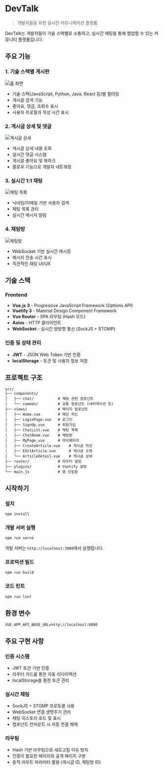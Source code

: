 # DevTalk

> 개발자들을 위한 실시간 커뮤니케이션 플랫폼

DevTalk는 개발자들이 기술 스택별로 소통하고, 실시간 채팅을 통해 협업할 수 있는 커뮤니티 플랫폼입니다.

## 주요 기능

### 1. 기술 스택별 게시판
![홈 화면](./screenshots/1.png)

- 기술 스택(JavaScript, Python, Java, React 등)별 필터링
- 게시글 검색 기능
- 좋아요, 댓글, 조회수 표시
- 사용자 프로필과 작성 시간 표시

### 2. 게시글 상세 및 댓글
![게시글 상세](./screenshots/2.png)

- 게시글 상세 내용 조회
- 실시간 댓글 시스템
- 게시글 좋아요 및 북마크
- 팔로우 기능으로 개발자 네트워킹

### 3. 실시간 1:1 채팅
![채팅 목록](./screenshots/3.png)

- 닉네임/이메일 기반 사용자 검색
- 채팅 목록 관리
- 실시간 메시지 알림

### 4. 채팅방
![채팅방](./screenshots/4.png)

- WebSocket 기반 실시간 메시징
- 메시지 전송 시간 표시
- 직관적인 채팅 UI/UX

## 기술 스택

### Frontend
- **Vue.js 3** - Progressive JavaScript Framework (Options API)
- **Vuetify 3** - Material Design Component Framework
- **Vue Router** - SPA 라우팅 (Hash 모드)
- **Axios** - HTTP 클라이언트
- **WebSocket** - 실시간 양방향 통신 (SockJS + STOMP)

### 인증 및 상태 관리
- **JWT** - JSON Web Token 기반 인증
- **localStorage** - 토큰 및 사용자 정보 저장

## 프로젝트 구조

```
src/
├── components/
│   ├── chat/           # 채팅 관련 컴포넌트
│   └── common/         # 공통 컴포넌트 (네비게이션 등)
├── views/              # 페이지 컴포넌트
│   ├── Home.vue        # 메인 피드
│   ├── LoginPage.vue   # 로그인
│   ├── SignUp.vue      # 회원가입
│   ├── ChatList.vue    # 채팅 목록
│   ├── ChatRoom.vue    # 채팅방
│   ├── MyPage.vue      # 마이페이지
│   ├── CreateArticle.vue    # 게시글 작성
│   ├── EditArticle.vue      # 게시글 수정
│   └── ArticleDetail.vue    # 게시글 상세
├── router/             # 라우터 설정
├── plugins/            # Vuetify 설정
└── main.js             # 앱 진입점
```

## 시작하기

### 설치
```bash
npm install
```

### 개발 서버 실행
```bash
npm run serve
```
개발 서버는 `http://localhost:3000`에서 실행됩니다.

### 프로덕션 빌드
```bash
npm run build
```

### 코드 린트
```bash
npm run lint
```

## 환경 변수
```env
VUE_APP_API_BASE_URL=http://localhost:8080
```

## 주요 구현 사항

### 인증 시스템
- JWT 토큰 기반 인증
- 라우터 가드를 통한 자동 리다이렉션
- localStorage를 통한 토큰 관리

### 실시간 채팅
- SockJS + STOMP 프로토콜 사용
- WebSocket 연결 생명주기 관리
- 채팅 히스토리 로드 및 표시
- 컴포넌트 언마운트 시 자동 연결 해제

### 라우팅
- Hash 기반 라우팅으로 새로고침 이슈 방지
- 인증이 필요한 페이지와 공개 페이지 구분
- 동적 라우트 파라미터 활용 (게시글 ID, 채팅방 ID)
